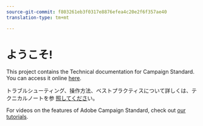 ```yaml
---
source-git-commit: f803261eb3f0317e8876efea4c20e2f6f357ae40
translation-type: tm+mt

---
```

# ようこそ!

This project contains the Technical documentation for Campaign Standard. You can access it online [here](https://docs.adobe.com/content/help/en/campaign-standard/using/campaign-standard-home.html).

トラブルシューティング、操作方法、ベストプラクティスについて詳しくは、テクニカルノートを参 [照してくださ](https://helpx.adobe.com/campaign/kb/acs-article-list.html)い。

For videos on the features of Adobe Campaign Standard, check out [our tutorials](https://docs.adobe.com/content/help/en/campaign-learn/campaign-standard-tutorials/overview.html).
